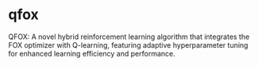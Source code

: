 # qfox
QFOX: A novel hybrid reinforcement learning algorithm that integrates the FOX optimizer with Q-learning, featuring adaptive hyperparameter tuning for enhanced learning efficiency and performance.
